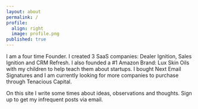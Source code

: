 ```yaml
---
layout: about
permalink: /
profile:
  align: right
  image: profile.png
published: true
---
```

I am a four time Founder. I created 3 SaaS companies: Dealer Ignition, Sales Ignition and CRM Refresh. I also founded a #1 Amazon Brand: Lux Skin Oils with my children to help teach them about startups. I bought Next Email Signatures and I am currently looking for more companies to purchase through Tenacious Capital. 

On this site I write some times about ideas, observations and thoughts. Sign up to get my infrequent posts via email. 

